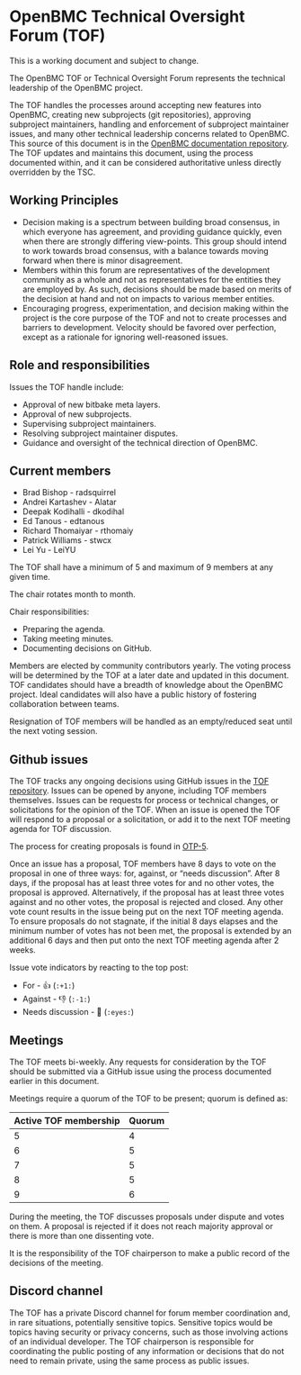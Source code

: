 # OpenBMC Technical Oversight Forum (TOF)
This is a working document and subject to change.

The OpenBMC TOF or Technical Oversight Forum represents the technical
leadership of the OpenBMC project.

The TOF handles the processes around accepting new features into OpenBMC,
creating new subprojects (git repositories), approving subproject maintainers,
handling and enforcement of subproject maintainer issues, and many other
technical leadership concerns related to OpenBMC.  This source of this document
is in the [OpenBMC documentation repository](https://github.com/openbmc/docs).
The TOF updates and maintains this document, using the process documented
within, and it can be considered authoritative unless directly overridden by
the TSC.

## Working Principles
- Decision making is a spectrum between building broad consensus, in which
  everyone has agreement, and providing guidance quickly, even when there are
  strongly differing view-points.  This group should intend to work towards
  broad consensus, with a balance towards moving forward when there is minor
  disagreement.
- Members within this forum are representatives of the development community as
  a whole and not as representatives for the entities they are employed by.  As
  such, decisions should be made based on merits of the decision at hand and
  not on impacts to various member entities.
- Encouraging progress, experimentation, and decision making within the project
  is the core purpose of the TOF and not to create processes and barriers to
  development.  Velocity should be favored over perfection, except as a
  rationale for ignoring well-reasoned issues.

## Role and responsibilities
Issues the TOF handle include:
- Approval of new bitbake meta layers.
- Approval of new subprojects.
- Supervising subproject maintainers.
- Resolving subproject maintainer disputes.
- Guidance and oversight of the technical direction of OpenBMC.

## Current members
- Brad Bishop - radsquirrel
- Andrei Kartashev - Alatar
- Deepak Kodihalli - dkodihal
- Ed Tanous - edtanous
- Richard Thomaiyar - rthomaiy
- Patrick Williams - stwcx
- Lei Yu - LeiYU

The TOF shall have a minimum of 5 and maximum of 9 members at any given time.

The chair rotates month to month.

Chair responsibilities:
- Preparing the agenda.
- Taking meeting minutes.
- Documenting decisions on GitHub.

Members are elected by community contributors yearly.  The voting process will
be determined by the TOF at a later date and updated in this document.  TOF
candidates should have a breadth of knowledge about the OpenBMC project. Ideal
candidates will also have a public history of fostering collaboration between
teams.

Resignation of TOF members will be handled as an empty/reduced seat until the
next voting session.

## Github issues
The TOF tracks any ongoing decisions using GitHub issues in the
[TOF repository](https://github.com/openbmc/technical-oversight-forum/issues).
Issues can be opened by anyone, including TOF members themselves. Issues
can be requests for process or technical changes, or solicitations for the
opinion of the TOF. When an issue is opened the TOF will respond to a proposal
or a solicitation, or add it to the next TOF meeting agenda for TOF discussion.

The process for creating proposals is found in
[OTP-5](https://github.com/openbmc/docs/tree/master/tof/proposals/otp-5.md).

Once an issue has a proposal, TOF members have 8 days to vote on the proposal
in one of three ways: for, against, or “needs discussion”.  After 8 days, if
the proposal has at least three votes for and no other votes, the proposal is
approved.  Alternatively, if the proposal has at least three votes against and
no other votes, the proposal is rejected and closed.  Any other vote count
results in the issue being put on the next TOF meeting agenda.   To ensure
proposals do not stagnate, if the initial 8 days elapses and the minimum number
of votes has not been met, the proposal is extended by an additional 6 days and
then put onto the next TOF meeting agenda after 2 weeks.

Issue vote indicators by reacting to the top post:
 - For - 👍 (`:+1:`)
 - Against - 👎 (`:-1:`)
 - Needs discussion - 👀 (`:eyes:`)

## Meetings
The TOF meets bi-weekly. Any requests for consideration by the TOF should be
submitted via a GitHub issue using the process documented earlier in this
document.

Meetings require a quorum of the TOF to be present; quorum is defined as:

| Active TOF membership | Quorum |
| ---                   | ---    |
| 5                     | 4      |
| 6                     | 5      |
| 7                     | 5      |
| 8                     | 5      |
| 9                     | 6      |

During the meeting, the TOF discusses proposals under dispute and votes on
them. A proposal is rejected if it does not reach majority approval or there is
more than one dissenting vote.

It is the responsibility of the TOF chairperson to make a public record of the
decisions of the meeting.

## Discord channel
The TOF has a private Discord channel for forum member coordination and, in
rare situations, potentially sensitive topics.  Sensitive topics would be
topics having security or privacy concerns, such as those involving actions of
an individual developer.  The TOF chairperson is responsible for coordinating
the public posting of any information or decisions that do not need to remain
private, using the same process as public issues.
